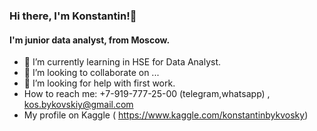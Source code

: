 ### Hi there, I'm Konstantin!👋
#### I'm junior data analyst, from Moscow.

- 🌱 I’m currently learning in HSE for Data Analyst.
- 👯 I’m looking to collaborate on ...
- 🤔 I’m looking for help with first work.
- How to reach me: +7-919-777-25-00 (telegram,whatsapp) , kos.bykovskiy@gmail.com
- My profile on Kaggle ( https://www.kaggle.com/konstantinbykvosky)
